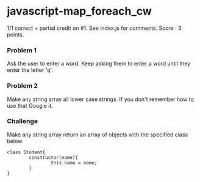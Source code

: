 # javascript-map_foreach_cw

1/1 correct + partial credit on #1. See index.js for comments. Score : 3 points. 

### Problem 1
Ask the user to enter a word. Keep asking them to enter a word until they enter the letter 'q'.

### Problem 2
Make any string array all lower case strings. If you don't remember how to use that Google it.

### Challenge
Make any string array return an array of objects with the specified class below

```
class Student{
        constructor(name){
                this.name = name;
        }
}
```
